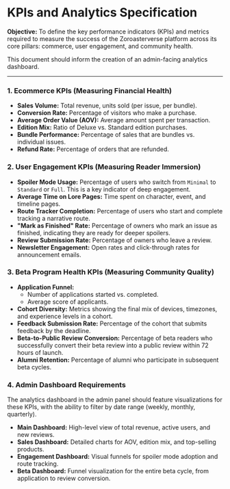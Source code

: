 # KPIs and Analytics Specification

**Objective:** To define the key performance indicators (KPIs) and metrics required to measure the success of the Zoroasterverse platform across its core pillars: commerce, user engagement, and community health.

This document should inform the creation of an admin-facing analytics dashboard.

---

### 1. Ecommerce KPIs (Measuring Financial Health)

*   **Sales Volume:** Total revenue, units sold (per issue, per bundle).
*   **Conversion Rate:** Percentage of visitors who make a purchase.
*   **Average Order Value (AOV):** Average amount spent per transaction.
*   **Edition Mix:** Ratio of Deluxe vs. Standard edition purchases.
*   **Bundle Performance:** Percentage of sales that are bundles vs. individual issues.
*   **Refund Rate:** Percentage of orders that are refunded.

### 2. User Engagement KPIs (Measuring Reader Immersion)

*   **Spoiler Mode Usage:** Percentage of users who switch from `Minimal` to `Standard` or `Full`. This is a key indicator of deep engagement.
*   **Average Time on Lore Pages:** Time spent on character, event, and timeline pages.
*   **Route Tracker Completion:** Percentage of users who start and complete tracking a narrative route.
*   **"Mark as Finished" Rate:** Percentage of owners who mark an issue as finished, indicating they are ready for deeper spoilers.
*   **Review Submission Rate:** Percentage of owners who leave a review.
*   **Newsletter Engagement:** Open rates and click-through rates for announcement emails.

### 3. Beta Program Health KPIs (Measuring Community Quality)

*   **Application Funnel:**
    *   Number of applications started vs. completed.
    *   Average score of applicants.
*   **Cohort Diversity:** Metrics showing the final mix of devices, timezones, and experience levels in a cohort.
*   **Feedback Submission Rate:** Percentage of the cohort that submits feedback by the deadline.
*   **Beta-to-Public Review Conversion:** Percentage of beta readers who successfully convert their beta review into a public review within 72 hours of launch.
*   **Alumni Retention:** Percentage of alumni who participate in subsequent beta cycles.

### 4. Admin Dashboard Requirements

The analytics dashboard in the admin panel should feature visualizations for these KPIs, with the ability to filter by date range (weekly, monthly, quarterly).

*   **Main Dashboard:** High-level view of total revenue, active users, and new reviews.
*   **Sales Dashboard:** Detailed charts for AOV, edition mix, and top-selling products.
*   **Engagement Dashboard:** Visual funnels for spoiler mode adoption and route tracking.
*   **Beta Dashboard:** Funnel visualization for the entire beta cycle, from application to review conversion.
